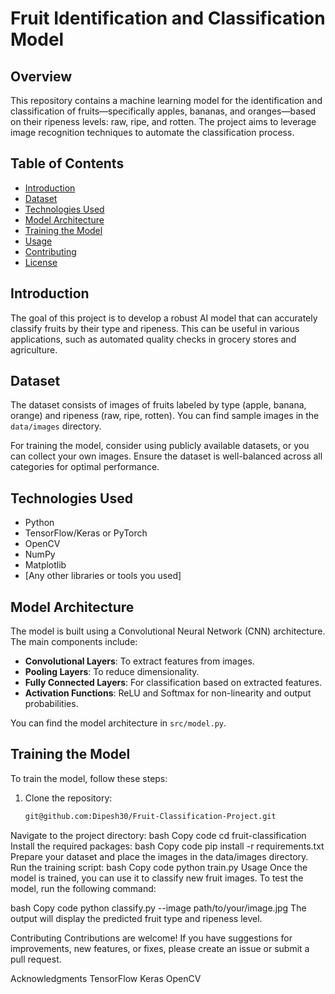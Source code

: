 # Fruit Identification and Classification Model

## Overview

This repository contains a machine learning model for the identification and classification of fruits—specifically apples, bananas, and oranges—based on their ripeness levels: raw, ripe, and rotten. The project aims to leverage image recognition techniques to automate the classification process.

## Table of Contents

- [Introduction](#introduction)
- [Dataset](#dataset)
- [Technologies Used](#technologies-used)
- [Model Architecture](#model-architecture)
- [Training the Model](#training-the-model)
- [Usage](#usage)
- [Contributing](#contributing)
- [License](#license)

## Introduction

The goal of this project is to develop a robust AI model that can accurately classify fruits by their type and ripeness. This can be useful in various applications, such as automated quality checks in grocery stores and agriculture.

## Dataset

The dataset consists of images of fruits labeled by type (apple, banana, orange) and ripeness (raw, ripe, rotten). You can find sample images in the `data/images` directory.

For training the model, consider using publicly available datasets, or you can collect your own images. Ensure the dataset is well-balanced across all categories for optimal performance.

## Technologies Used

- Python
- TensorFlow/Keras or PyTorch
- OpenCV
- NumPy
- Matplotlib
- [Any other libraries or tools you used]

## Model Architecture

The model is built using a Convolutional Neural Network (CNN) architecture. The main components include:

- **Convolutional Layers**: To extract features from images.
- **Pooling Layers**: To reduce dimensionality.
- **Fully Connected Layers**: For classification based on extracted features.
- **Activation Functions**: ReLU and Softmax for non-linearity and output probabilities.

You can find the model architecture in `src/model.py`.

## Training the Model

To train the model, follow these steps:

1. Clone the repository:
   ```bash
   git@github.com:Dipesh30/Fruit-Classification-Project.git
Navigate to the project directory:
bash
Copy code
cd fruit-classification
Install the required packages:
bash
Copy code
pip install -r requirements.txt
Prepare your dataset and place the images in the data/images directory.
Run the training script:
bash
Copy code
python train.py
Usage
Once the model is trained, you can use it to classify new fruit images. To test the model, run the following command:

bash
Copy code
python classify.py --image path/to/your/image.jpg
The output will display the predicted fruit type and ripeness level.

Contributing
Contributions are welcome! If you have suggestions for improvements, new features, or fixes, please create an issue or submit a pull request.


Acknowledgments
TensorFlow
Keras
OpenCV
